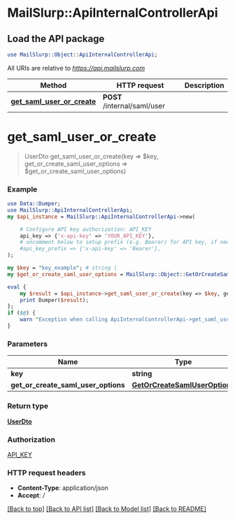 # MailSlurp::ApiInternalControllerApi

## Load the API package
```perl
use MailSlurp::Object::ApiInternalControllerApi;
```

All URIs are relative to *https://api.mailslurp.com*

Method | HTTP request | Description
------------- | ------------- | -------------
[**get_saml_user_or_create**](ApiInternalControllerApi#get_saml_user_or_create) | **POST** /internal/saml/user | 


# **get_saml_user_or_create**
> UserDto get_saml_user_or_create(key => $key, get_or_create_saml_user_options => $get_or_create_saml_user_options)



### Example 
```perl
use Data::Dumper;
use MailSlurp::ApiInternalControllerApi;
my $api_instance = MailSlurp::ApiInternalControllerApi->new(

    # Configure API key authorization: API_KEY
    api_key => {'x-api-key' => 'YOUR_API_KEY'},
    # uncomment below to setup prefix (e.g. Bearer) for API key, if needed
    #api_key_prefix => {'x-api-key' => 'Bearer'},
);

my $key = "key_example"; # string | 
my $get_or_create_saml_user_options = MailSlurp::Object::GetOrCreateSamlUserOptions->new(); # GetOrCreateSamlUserOptions | 

eval { 
    my $result = $api_instance->get_saml_user_or_create(key => $key, get_or_create_saml_user_options => $get_or_create_saml_user_options);
    print Dumper($result);
};
if ($@) {
    warn "Exception when calling ApiInternalControllerApi->get_saml_user_or_create: $@\n";
}
```

### Parameters

Name | Type | Description  | Notes
------------- | ------------- | ------------- | -------------
 **key** | **string**|  | 
 **get_or_create_saml_user_options** | [**GetOrCreateSamlUserOptions**](GetOrCreateSamlUserOptions)|  | 

### Return type

[**UserDto**](UserDto)

### Authorization

[API_KEY](../README#API_KEY)

### HTTP request headers

 - **Content-Type**: application/json
 - **Accept**: */*

[[Back to top]](#) [[Back to API list]](../README#documentation-for-api-endpoints) [[Back to Model list]](../README#documentation-for-models) [[Back to README]](../README)

